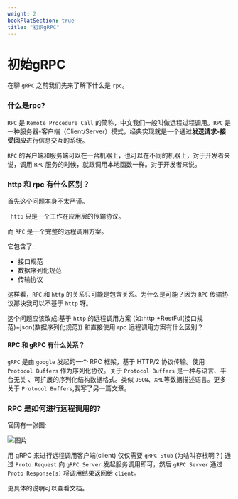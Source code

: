 ```yaml
---
weight: 2
bookFlatSection: true
title: "初识gRPC"
---
```


# 初始gRPC
在聊 `gRPC` 之前我们先来了解下什么是 `rpc`。

### **什么是rpc?**

`RPC`  是 `Remote Procedure Call` 的简称，中文我们一般叫做远程过程调用。`RPC` 是一种服务器-客户端（Client/Server）模式，经典实现就是一个通过**发送请求-接受回应**进行信息交互的系统。

`RPC` 的客户端和服务端可以在一台机器上，也可以在不同的机器上，对于开发者来说，调用 `RPC` 服务的时候，就跟调用本地函数一样。对于开发者来说。



### **http 和 rpc 有什么区别？**

首先这个问题本身不太严谨。

` http` 只是一个工作在应用层的传输协议。

 而 `RPC` 是一个完整的远程调用方案。

它包含了:

- 接口规范
- 数据序列化规范
- 传输协议



这样看，`RPC` 和 `http` 的关系只可能是包含关系。为什么是可能？因为 `RPC` 传输协议那块我可以不基于 `http` 呀。

这个问题应该改成:基于 `http` 的远程调用方案 (如:http +RestFul(接口规范)+json(数据序列化规范)) 和直接使用 rpc 远程调用方案有什么区别？



#### **RPC 和 gRPC 有什么关系？**

`gRPC` 是由 `google` 发起的一个 RPC  框架，基于 HTTP/2 协议传输。使用 `Protocol Buffers` 作为序列化协议。关于 `Protocol Buffers` 是一种与语言、平台无关 、可扩展的序列化结构数据格式。类似 `JSON`、`XML`等数据描述语言。更多关于 `Protocol Buffers`,我写了另一篇文章。



### **RPC 是如何进行远程调用的?**



官网有一张图:

![图片](https://cdn.syst.top/grpc.png)



用 gRPC 来进行远程调用客户端(client) 仅仅需要 `gRPC Stub` (为啥叫存根啊？) 通过 `Proto Request` 向 `gRPC Server` 发起服务调用即可，然后 `gRPC Server` 通过 `Proto Response(s)` 将调用结果返回给  `client`。



更具体的说明可以查看文档。



